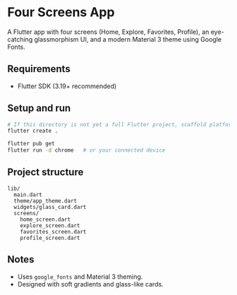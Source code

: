 # Four Screens App

A Flutter app with four screens (Home, Explore, Favorites, Profile), an eye-catching glassmorphism UI, and a modern Material 3 theme using Google Fonts.

## Requirements
- Flutter SDK (3.19+ recommended)

## Setup and run
```bash
# If this directory is not yet a full Flutter project, scaffold platforms and configs
flutter create .

flutter pub get
flutter run -d chrome   # or your connected device
```

## Project structure
```
lib/
  main.dart
  theme/app_theme.dart
  widgets/glass_card.dart
  screens/
    home_screen.dart
    explore_screen.dart
    favorites_screen.dart
    profile_screen.dart
```

## Notes
- Uses `google_fonts` and Material 3 theming.
- Designed with soft gradients and glass-like cards.